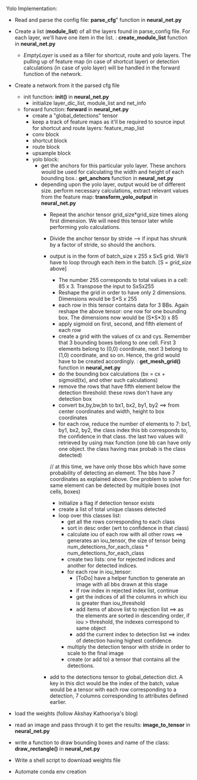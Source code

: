 Yolo Implementation:

- Read and parse the config file: **parse_cfg**" function in **neural_net.py**
- Create a list (**module_list**) of all the layers found in parse_config file. For each layer, we'll have one item in the list. : **create_module_list** function in **neural_net.py**
    - *EmptyLayer* is used as a filler for shortcut, route and yolo layers. The pulling up of feature map (in case of shortcut layer) or detection calculations (in case of yolo layer) will be handled in the forward function of the network.
- Create a network from it the parsed cfg file
    - init function: **__init()__** in **neural_net.py**
        - initialize layer_dic_list, module_list and net_info
    - forward function: **forward** in **neural_net.py**
        - create a "global_detections" tensor
        - keep a track of feature maps as it'll be required to source input for shortcut and route layers: feature_map_list
        - conv block
        - shortcut block
        - route block
        - upsample block
        - yolo block:
            - get the anchors for this particular yolo layer. These anchors would be used for calculating the width and height of each bounding box.: **get_anchors** function in **neural_net.py**
            - depending upon the yolo layer, output would be of different size. perform necessary calculations, extract relevant values from the feature map: **transform_yolo_output** in **neural_net.py**
                - Repeat the anchor tensor grid_size*grid_size times along first dimension. We will need this tensor later while performing yolo calculations.
                - Divide the anchor tensor by stride --> if input has shrunk by a factor of stride, so should the anchors.
                - output is in the form of batch_size x 255 x SxS grid. We'll have to loop through each item in the batch. [S = *grid_size* above]
                    - The number 255 corresponds to total values in a cell: 85 x 3. Transpose the input to SxSx255 
                    - Reshape the grid in order to have only 2 dimensions. Dimensions would be S*S x 255
                    - each row in this tensor contains data for 3 BBs. Again reshape the above tensor: one row for one bounding box. The dimensions now would be (S*S\*3) x 85
                    - apply sigmoid on first, second, and fifth element of each row
                    - create a grid with the values of cx and cys. Remember that 3 bounding boxes belong to one cell. First 3 elements belong to (0,0) coordinate, next 3 belong to (1,0) coordinate, and so on. Hence, the grid would have to be created accordingly. : **get_mesh_grid()** function in **neural_net.py**
                    - do the bounding box calculations (bx = cx + sigmoid(tx), and other such calculations)
                    - remove the rows that have fifth element below the detection threshold: these rows don't have any detection box
                    - convert bx,by,bw,bh to bx1, bx2, by1, by2 ==> from center coordinates and width, height to box coordinates
                    - for each row, reduce the number of elements to 7: bx1, by1, bx2, by2, the class index this bb corresponds to, the confidence in that class. the last two values will retrieved by using max function (one bb can have only one object. the class having max probab is the class detected)

                    // at this time, we have only those bbs which have some probability of detecting an element. The bbs have 7 coordinates as explained above. One problem to solve for: same element can be detected by multiple boxes (not cells, boxes)
                    - initialize a flag if detection tensor exists
                    - create a list of total unique classes detected
                    - loop over this classes list:
                        - get all the rows corresponding to each class
                        - sort in desc order (wrt to confidence in that class)
                        - calculate iou of each row with all other rows ==> generates an iou_tensor, the size of tensor being num_detections_for_each_class * num_detections_for_each_class
                        - create two lists: one for rejected indices and another for detected indices.
                        - for each row in iou_tensor:
                            - [ToDo] have a helper function to generate an image with all bbs drawn at this stage
                            - if row index in rejected index list, continue
                            - get the indices of all the columns in which iou is greater than iou_threshold
                            - add items of above list to rejection list ==> as the elements are sorted in descending order, if iou > threshold, the indexes correspond to same object
                            - add the current index to detection list ==> index of detection having highest confidence. 
                        - multiply the detection tensor with stride in order to scale to the final image
                        - create (or add to) a tensor that contains all the detections.
                - add to the detections tensor to global_detection dict. A key in this dict would be the index of the batch, value would be a tensor with each row corresponding to a detection, 7 columns corresponding to attributes defined earlier.

- load the weights (follow Akshay Kathooriya's blog)
- read an image and pass through it to get the results: **image_to_tensor** in **neural_net.py**
- write a function to draw bounding boxes and name of the class: **draw_rectangle()** in **neural_net.py**

- Write a shell script to download weights file
- Automate conda env creation